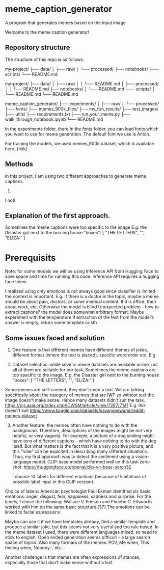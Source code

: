 # meme_caption_generator

A program that generates memes based on the input image

Welcome to the meme caption generator!

## Repository structure

The structure of this repo is as follows:

my-project/ ├── data/ │ ├── raw/ │ └── processed/ ├── notebooks/ ├── scripts/ └── README.md

my-project/
├── data/
│ ├── raw/
│ │ └── README.md
│ ├── processed/
│ │ └── README.md
├── notebooks/
│ └── README.md
├── scripts/
│ └── README.md
└── README.md

meme_caption_generator/
├── experiments/
│ ├── raw/
│ └── processed/
├── fonts/
├── memes_900k_files/
├── my_fun_results/
├── test_images/
├── utils/
├── requirements.txt
├── run_your_meme.py
├── walk_through_notebook.ipynb
└── README.md

In the experiments folder, there
In the fonts folder, you can load fonts which you want to use for meme generation. The default font we use is Anton.

For training the models, we used memes_900k dataset, which is available here: {link}

## Methods

In this project, I am using two different approaches to generate meme captions.

1.

I noti

## Explanation of the first approach.

Sometimes the meme captions were too specific to the image
E.g. the Disaster girl next to the burning house
"boxes": [
"THE LETTERS",
"",
"ELIZA:"
]

# Prerequisits

Note: for some models we will be using Inference API from Hugging Face to save space and time for running this code.
Inference API requires a hugging face token.

I realized using only emotions is not always good since
classifier is limited
the context is important. E.g. if there is a doctor in the topic, maybe a meme should be about pain, doctors, or some medical content. If it is office, then about work, etc. Otherwise the model is blind
Unexpected problem - how to extract captions? the model does somewhat arbitrary format. Maybe experiment with the temperature
If extraction of the text from the model’s answer is empty, return some template or sth

## Some issues faced and solution

1. One feature is that different memes have different themes of jokes, different format (where the text is placed), specific word order etc. E.g.

2. Dataset selection: while several meme datasets are available online, not all of them are suitable for our task.
   Sometimes the meme captions are too specific to the image.
   E.g. the Disaster girl next to the burning house
   "boxes": [
   "THE LETTERS",
   "",
   "ELIZA:"
   ]

Some memes are self-content, they don’t need a text. We are talking specifically about the category of memes that are IWT so without text the image doesn’t make sense. Hence many datasets didn’t suit the task. https://ojs.aaai.org/index.php/ICWSM/article/view/7287/7141
E.g. this doesn’t suit https://www.kaggle.com/datasets/sayangoswami/reddit-memes-dataset

3. Another feature: the memes often have nothing to do with the background. Therefore, descriptions of the images might be not very helpful, or very vaguely. For example, a picture of a dog smiling might have tons of different captions - which have nothing to do with the dog itself. But what matters is the fact that it is a very positive picture, and this "vibe" can be exploited in describing many different situations.
   Thus, my first approach was to detect the sentiment using a vision-language model. CLIP-base model performed well on this task zero-shot: https://huggingface.co/openai/clip-vit-base-patch32

   I choose 10 labels for different emotions (because of limitations of possible label input in this CLIP version).

Choice of labels:
American psychologist Paul Ekman identified six basic emotions: anger, disgust, fear, happiness, sadness and surprise.
For the labels, I chose the following:
Wallace V. Friesen and Phoebe C. Ellsworth worked with him on the same basic structure.[37] The emotions can be linked to facial expressions

Maybe can use it if we have templates already, find a similar template and produce a similar joke, but this seems not very useful and too rule based.
In the meme dataset I used, there were different languages mixed, so need to stick to english.
Open ended generation seems difficult - a large search space of topics.
Also many formars of the memes: POV, Me when, This feeling when, Nobody: , etc…

Another challenge is that memes are often expressions of stances, especially those that don’t make sense without a text.
